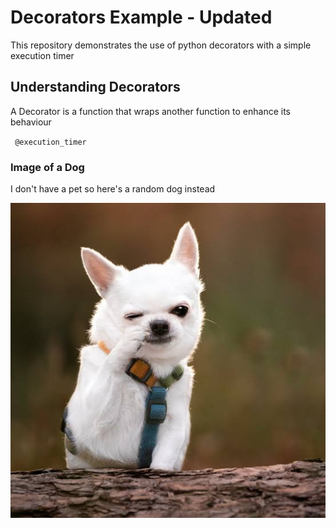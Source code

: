 # Decorators Example - Updated

This repository demonstrates the use of python decorators with a simple execution timer

## Understanding Decorators

A Decorator is a function that wraps another function to enhance its behaviour

<code> @execution_timer </code>

### Image of a Dog

 I don't have a pet so here's a random dog instead

 ![Dog Pic](dog.jpg)
